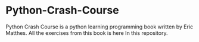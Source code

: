 # Python-Crash-Course
Python Crash Course is a python learning programming book written by Eric Matthes. All the exercises from this book is here In this repository.
